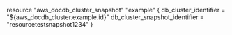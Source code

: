 resource "aws_docdb_cluster_snapshot" "example" {
  db_cluster_identifier          = "${aws_docdb_cluster.example.id}"
  db_cluster_snapshot_identifier = "resourcetestsnapshot1234"
}
